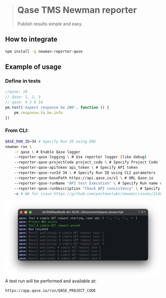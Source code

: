 > # Qase TMS Newman reporter
>
> Publish results simple and easy.

## How to integrate

```bash
npm install -g newman-reporter-qase
```

## Example of usage

### Define in tests
```js
//qase: 10
// Qase: 1, 2, 3
// qase: 4 5 6 14
pm.test('expect response be 200', function () {
    pm.response.to.be.info
})
```

### From CLI:
```bash
QASE_RUN_ID=34 # Specify Run ID using ENV
newman run \
    -r qase \ # Enable Qase logger
    --reporter-qase-logging \ # Use reporter logger (like debug)
    --reporter-qase-projectCode project_code \ # Specify Project Code
    --reporter-qase-apiToken api_token \ # Specify API token
    --reporter-qase-runId 34 \ # Specify Run ID using CLI parameters
    --reporter-qase-basePath https://api.qase.io/v1 \ # URL Qase.io
    --reporter-qase-runName "API test Execution" \ # Specify Run name using CLI parameters
    --reporter-qase-runDescription "Check API consistency" \ # Specify Run description using CLI parameters
    -x # WA for issue https://github.com/postmanlabs/newman/issues/2148#issuecomment-665229759
```

![Output of run](example/screenshots/screenshot.png)​
A test run will be performed and available at:
```
https://app.qase.io/run/QASE_PROJECT_CODE
```

<!-- references -->

[auth]: https://developers.qase.io/#authentication
